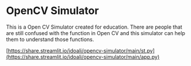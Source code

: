 # OpenCV Simulator

This is a Open CV Simulator created for education. There are people that are still confused with the function in Open CV and this simulator can help them to understand those functions. 

[https://share.streamlit.io/idoali/opencv-simulator/main/st.py](https://share.streamlit.io/idoali/opencv-simulator/main/app.py)
